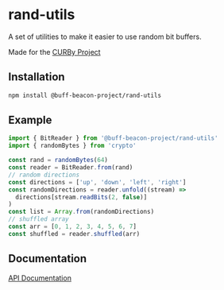 # rand-utils

A set of utilities to make it easier to use random bit buffers.

Made for the [CURBy Project](https://random.colorado.edu)

## Installation

```sh
npm install @buff-beacon-project/rand-utils
```

## Example

```js
import { BitReader } from '@buff-beacon-project/rand-utils'
import { randomBytes } from 'crypto'

const rand = randomBytes(64)
const reader = BitReader.from(rand)
// random directions
const directions = ['up', 'down', 'left', 'right']
const randomDirections = reader.unfold((stream) =>
  directions[stream.readBits(2, false)]
)
const list = Array.from(randomDirections)
// shuffled array
const arr = [0, 1, 2, 3, 4, 5, 6, 7]
const shuffled = reader.shuffled(arr)
```

## Documentation

[API Documentation](https://curby.gitbook.io/rand-utils/)
